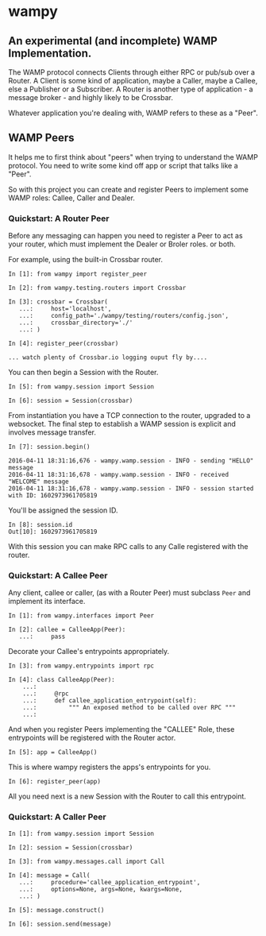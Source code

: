 # wampy

## An experimental (and incomplete) WAMP Implementation.

The WAMP protocol connects Clients through either RPC or pub/sub over a Router. A Client is some kind of application, maybe a Caller, maybe a Callee, else a Publisher or a Subscriber. A Router is another type of application - a message broker - and highly likely to be Crossbar.

Whatever application you're dealing with, WAMP refers to these as a "Peer".

## WAMP Peers

It helps me to first think about "peers" when trying to understand the WAMP protocol. You need to write some kind off app or script that talks like a "Peer".

So with this project you can create and register Peers to implement some WAMP roles: Callee, Caller and Dealer.

### Quickstart: A Router Peer

Before any messaging can happen you need to register a Peer to act as your router, which must implement the Dealer or Broler roles. or both.

For example, using the built-in Crossbar router.

	In [1]: from wampy import register_peer

	In [2]: from wampy.testing.routers import Crossbar

	In [3]: crossbar = Crossbar(
	   ...: 	host='localhost',
       ...: 	config_path='./wampy/testing/routers/config.json',
       ...: 	crossbar_directory='./'
       ...: )

    In [4]: register_peer(crossbar)

    ... watch plenty of Crossbar.io logging ouput fly by....

You can then begin a Session with the Router.

	In [5]: from wampy.session import Session

	In [6]: session = Session(crossbar)

From instantiation you have a TCP connection to the router, upgraded to a websocket. The final step to establish a WAMP session is explicit and involves message transfer.

	In [7]: session.begin()

	2016-04-11 18:31:16,676 - wampy.wamp.session - INFO - sending "HELLO" message
	2016-04-11 18:31:16,678 - wampy.wamp.session - INFO - received "WELCOME" message
	2016-04-11 18:31:16,678 - wampy.wamp.session - INFO - session started with ID: 1602973961705819

You'll be assigned the session ID.

	In [8]: session.id
	Out[10]: 1602973961705819

With this session you can make RPC calls to any Calle registered with the router.

### Quickstart: A Callee Peer

Any client, callee or caller, (as with a Router Peer) must subclass `Peer` and implement its interface.

	In [1]: from wampy.interfaces import Peer

	In [2]: callee = CalleeApp(Peer):
	   ...:		pass

Decorate your Callee's entrypoints appropriately.

	In [3]: from wampy.entrypoints import rpc

	In [4]: class CalleeApp(Peer):
		...:
		...:     @rpc
		...:     def callee_application_entrypoint(self):
		...:         """ An exposed method to be called over RPC """
		...:

And when you register Peers implementing the "CALLEE" Role, these entrypoints will be registered with the Router actor.

	In [5]: app = CalleeApp()

This is where wampy registers the apps's entrypoints for you.

	In [6]: register_peer(app)

All you need next is a new Session with the Router to call this entrypoint.

### Quickstart: A Caller Peer

	In [1]: from wampy.session import Session

	In [2]: session = Session(crossbar)

	In [3]: from wampy.messages.call import Call

	In [4]: message = Call(
	   ...: 	procedure='callee_application_entrypoint',
	   ...: 	options=None, args=None, kwargs=None,
	   ...: )

	In [5]: message.construct()

	In [6]: session.send(message)
